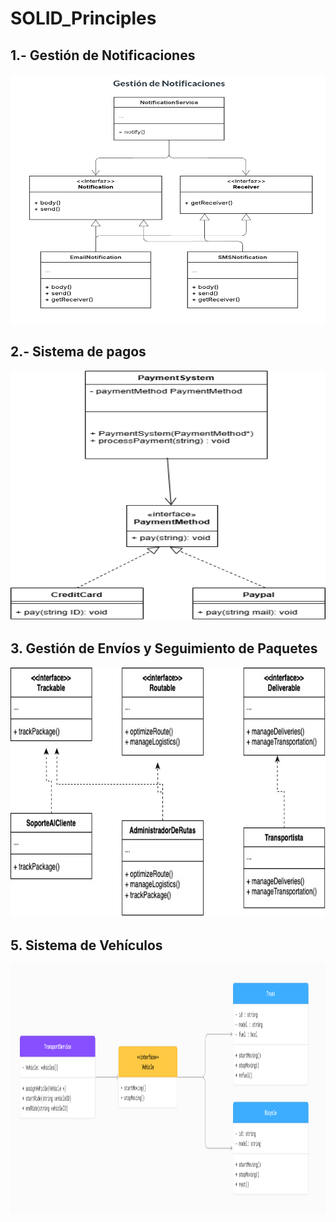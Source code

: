 # SOLID_Principles

## 1.- Gestión de Notificaciones

<img src="./1.png" alt="UML Diagram 1" width=750 height=400>

## 2.- Sistema de pagos

<img src="./SistemaDePagos.drawio.png" alt="UML Diagram 2" width=750 height=400>

## 3. Gestión de Envíos y Seguimiento de Paquetes

<img src="./3.jpg" alt="UML Diagram 3" width=750 height=400>


## 5. Sistema de Vehículos

<img src="./5_TransportService.PNG" alt="UML Diagram 5" width=750 height=400>
